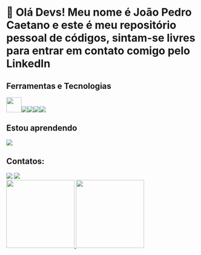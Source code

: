 # 👋 Olá Devs! Meu nome é João Pedro Caetano e este é meu repositório pessoal de códigos, sintam-se livres para entrar em contato comigo pelo LinkedIn <a href="https://www.linkedin.com/in/caetanojpo/" target="_blank"></a>   


## Ferramentas e Tecnologias

<img src="https://cdn.jsdelivr.net/gh/devicons/devicon/icons/javascript/javascript-original.svg" width="40" height="40"/><img src="https://cdn.jsdelivr.net/gh/devicons/devicon/icons/nodejs/nodejs-original.svg" /><img src="https://cdn.jsdelivr.net/gh/devicons/devicon/icons/typescript/typescript-original.svg" /><img src="https://cdn.jsdelivr.net/gh/devicons/devicon/icons/react/react-original.svg" /><img src="https://cdn.jsdelivr.net/gh/devicons/devicon/icons/csharp/csharp-original.svg" />


## Estou aprendendo

<img src="https://cdn.jsdelivr.net/gh/devicons/devicon/icons/vuejs/vuejs-original.svg" />


## Contatos:

<div>
<a href = "mailto:caetanojpo@gmail.com"><img src="https://img.shields.io/badge/Gmail-D14836?style=for-the-badge&logo=gmail&logoColor=white" target="_blank"></a>
<a href="https://www.linkedin.com/in/caetanojpo/" target="_blank"><img src="https://img.shields.io/badge/-LinkedIn-%230077B5?style=for-the-badge&logo=linkedin&logoColor=white" target="_blank"></a>   
</div>


<div>
<a href="https://github.com/caetanojpo">
<img height="180em" src="https://github-readme-stats.vercel.app/api/top-langs/?username=caetanojpo&layout=compact&langs_count=7&theme=dracula"/>
<img height="180em" src="https://github-readme-stats.vercel.app/api?caetanojpo-aqui&show_icons=true&theme=dracula&include_all_commits=true&count_private=true"/>
</div> 
